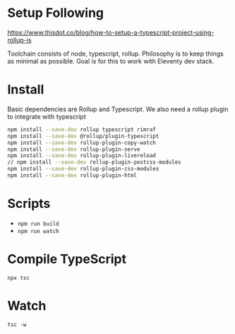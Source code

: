 # Setup Following
https://www.thisdot.co/blog/how-to-setup-a-typescript-project-using-rollup-js

Toolchain consists of node, typescript, rollup. 
Philosophy is to keep things as minimal as possible.
Goal is for this to work with Eleventy dev stack.


# Install

Basic dependencies are Rollup and Typescript. 
We also need a rollup plugin to integrate with typescript
```sh
npm install --save-dev rollup typescript rimraf
npm install --save-dev @rollup/plugin-typescript
npm install --save-dev rollup-plugin-copy-watch
npm install --save-dev rollup-plugin-serve
npm install --save-dev rollup-plugin-livereload
// npm install --save-dev rollup-plugin-postcss-modules
npm install --save-dev rollup-plugin-css-modules
npm install --save-dev rollup-plugin-html
```

# Scripts
* `npm run build`
* `npm run watch`


# Compile TypeScript
`npx tsc`

# Watch
`tsc -w`


